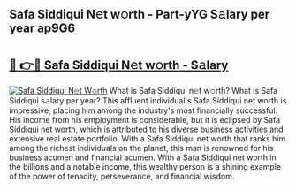 ## Safa Siddiqui N𝚎t w𝚘rth - Part-yYG S𝚊lary per year ap9G6

# <h2><a href="http://gc30la.nevu.top/?p=Safa+Siddiqui">🔗 👉🔴 Safa Siddiqui N𝚎t w𝚘rth - S𝚊lary</a></h2>

[![Safa Siddiqui N𝚎t W𝚘rth](https://i.imgur.com/Oavwk0R.jpeg)](http://gc30la.nevu.top/?p=Safa+Siddiqui)
What is Safa Siddiqui n𝚎t w𝚘rth? What is Safa Siddiqui s𝚊lary per year?
This affluent individual's Safa Siddiqui net worth is impressive, placing him among the industry's most financially successful. His income from his employment is considerable, but it is eclipsed by Safa Siddiqui net worth, which is attributed to his diverse business activities and extensive real estate portfolio. With a Safa Siddiqui net worth that ranks him among the richest individuals on the planet, this man is renowned for his business acumen and financial acumen. With a Safa Siddiqui net worth in the billions and a notable income, this wealthy person is a shining example of the power of tenacity, perseverance, and financial wisdom.

